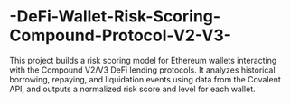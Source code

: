 # -DeFi-Wallet-Risk-Scoring-Compound-Protocol-V2-V3-
This project builds a risk scoring model for Ethereum wallets interacting with the Compound V2/V3 DeFi lending protocols. It analyzes historical borrowing, repaying, and liquidation events using data from the Covalent API, and outputs a normalized risk score and level for each wallet.
